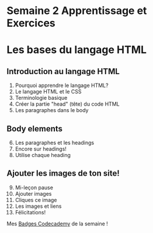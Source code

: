 # Semaine 2 Apprentissage et Exercices
# Les bases du langage HTML 

## Introduction au langage HTML
1. Pourquoi apprendre le langage HTML?
2. Le langage HTML et le CSS
3. Terminologie basique
4. Créer la partie "head" (tête) du code HTML
5. Les paragraphes dans le body

## Body elements
6. Les paragraphes et les headings
7. Encore sur headings!
8. Utilise chaque heading

## Ajouter les images de ton site!
9. Mi-le&ccedil;on pause
10. Ajouter images
11. Cliques ce image
12. Les images et liens
13. Félicitations!

Mes [Badges Codecademy](https://www.codecademy.com/users/codeWhiz51621/achievements) de la semaine !
